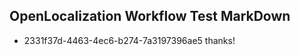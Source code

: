 ## OpenLocalization Workflow Test MarkDown
* 2331f37d-4463-4ec6-b274-7a3197396ae5 thanks!

<!--HONumber=Jul16_HO2-->


